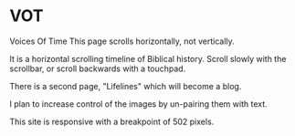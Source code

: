 # VOT
Voices Of Time
This page scrolls horizontally, not vertically.

It is a horizontal scrolling timeline of Biblical history. Scroll slowly with the scrollbar, or scroll backwards with a touchpad.

There is a second page, "Lifelines" which will become a blog.  

I plan to increase control of the images by un-pairing them with text.

This site is responsive with a breakpoint of 502 pixels. 
